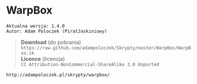 WarpBox
================================
    Aktualna wersja: 1.4.0
    Autor: Adam Poloczek (PiratJaskiniowy)
> **Download** (do pobrania)<br>
> `https://raw.github.com/adampoloczek/Skrypty/master/WarpBox/WarpBox.sk`<br>
> **Licence** (licencja)<br>
> `CC Attribution-NonCommercial-ShareAlike 3.0 Unported`

`http://adampoloczek.pl/skrypty/warpbox/`
